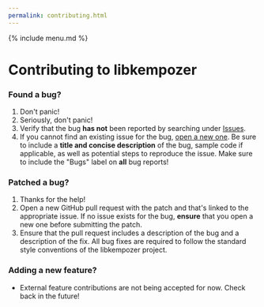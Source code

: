 ```yaml
---
permalink: contributing.html
---
```


{% include menu.md %}

# Contributing to libkempozer

### Found a bug?
1) Don't panic!
2) Seriously, don't panic!
3) Verify that the bug __has not__ been reported by searching under [Issues](https://github.com/bryanwofter/libkempozer/labels/bug).
4) If you cannot find an existing issue for the bug, [open a new one](https://github.com/bryanwofter/libkempozer/issues/new).
Be sure to include a __title and concise description__ of the bug, sample code if applicable, as well as potential steps to reproduce the issue.
Make sure to include the "Bugs" label on __all__ bug reports!

### Patched a bug?
1) Thanks for the help!
2) Open a new GitHub pull request with the patch and that's linked to the appropriate issue. If no issue exists for the bug, __ensure__ that you
open a new one before submitting the patch.
3) Ensure that the pull request includes a description of the bug and a description of the fix. All bug fixes are required to follow the standard style conventions
of the libkempozer project.

### Adding a new feature?
* External feature contributions are not being accepted for now. Check back in the future!
